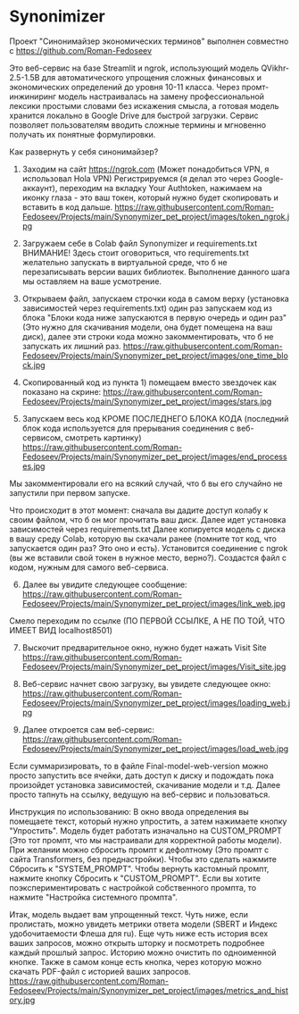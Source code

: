 # Synonimizer
Проект "Синонимайзер экономических терминов" выполнен совместно с https://github.com/Roman-Fedoseev

Это веб-сервис на базе Streamlit и ngrok, использующий модель QVikhr-2.5-1.5B для автоматического упрощения сложных финансовых и экономических определений до уровня 10-11 класса. Через промт-инжиниринг модель настраивалась на замену профессиональной лексики простыми словами без искажения смысла, а готовая модель хранится локально в Google Drive для быстрой загрузки. Сервис позволяет пользователям вводить сложные термины и мгновенно получать их понятные формулировки.

Как развернуть у себя синонимайзер?
1) Заходим на сайт https://ngrok.com (Может понадобиться VPN, я использовал Hola VPN)
Регистрируемся (я делал это через Google-аккаунт), переходим на вкладку Your Authtoken, 
нажимаем на иконку глаза - это ваш токен, который нужно будет скопировать и вставить в код дальше.
https://raw.githubusercontent.com/Roman-Fedoseev/Projects/main/Synonymizer_pet_project/images/token_ngrok.jpg

2) Загружаем себе в Colab файл Synonymizer и requirements.txt
ВНИМАНИЕ! Здесь стоит оговориться, что requirements.txt желательно запускать в виртуальной среде, что б не перезаписывать версии ваших библиотек. Выполнение данного шага мы оставляем на ваше усмотрение.

3) Открываем файл, запускаем строчки кода в самом верху (установка зависимостей через requirements.txt) 
один раз запускаем код из блока "Блоки кода ниже запускаются в первую очередь и один раз" (Это нужно для скачивания модели, она будет помещена на ваш диск), 
далее эти строки кода можно закомментировать, что б не запускать их лишний раз.
https://raw.githubusercontent.com/Roman-Fedoseev/Projects/main/Synonymizer_pet_project/images/one_time_block.jpg

4) Скопированный код из пункта 1) помещаем вместо звездочек как показано на скрине:
https://raw.githubusercontent.com/Roman-Fedoseev/Projects/main/Synonymizer_pet_project/images/stars.jpg

5) Запускаем весь код КРОМЕ ПОСЛЕДНЕГО БЛОКА КОДА (последний блок кода используется для прерывания соединения с веб-сервисом, смотреть картинку)
https://raw.githubusercontent.com/Roman-Fedoseev/Projects/main/Synonymizer_pet_project/images/end_processes.jpg

Мы закомментировали его на всякий случай, что б вы его случайно не запустили при первом запуске.

Что происходит в этот момент: сначала вы дадите доступ колабу к своим файлом, что б он мог прочитать ваш диск. Далее идет установка зависимостей через requirements.txt
Далее копируется модель с диска в вашу среду Colab, которую вы скачали ранее (помните тот код, что запускается один раз? Это оно и есть).
Установится соединение с ngrok (вы же вставили свой токен в нужное место, верно?).
Создастся файл с кодом, нужным для самого веб-сервиса.

6) Далее вы увидите следующее сообщение:
https://raw.githubusercontent.com/Roman-Fedoseev/Projects/main/Synonymizer_pet_project/images/link_web.jpg

Смело переходим по ссылке (ПО ПЕРВОЙ ССЫЛКЕ, А НЕ ПО ТОЙ, ЧТО ИМЕЕТ ВИД localhost8501)

7) Выскочит предварительное окно, нужно будет нажать Visit Site
https://raw.githubusercontent.com/Roman-Fedoseev/Projects/main/Synonymizer_pet_project/images/Visit_site.jpg

8) Веб-сервис начнет свою загрузку, вы увидете следующее окно:
https://raw.githubusercontent.com/Roman-Fedoseev/Projects/main/Synonymizer_pet_project/images/loading_web.jpg

9) Далее откроется сам веб-сервис:
https://raw.githubusercontent.com/Roman-Fedoseev/Projects/main/Synonymizer_pet_project/images/load_web.jpg

Если суммаризировать, то в файле Final-model-web-version можно просто запустить все ячейки, дать доступ к диску и подождать пока произойдет установка зависимостей, скачивание модели и т.д. Далее просто тапнуть на ссылку, ведущую на веб-сервис и пользоваться.

Инструкция по использованию:
В окно ввода определения вы помещаете текст, который нужно упростить, а затем нажимаете кнопку "Упростить".
Модель будет работать изначально на CUSTOM_PROMPT (Это тот промпт, что мы настраивали для корректной работы модели).
При желании можно сбросить промпт к дефолтному (Это промпт с сайта Transformers, без преднастройки). Чтобы это сделать нажмите Сбросить к "SYSTEM_PROMPT".
Чтобы вернуть кастомный промпт, нажмите кнопку Сбросить к "CUSTOM_PROMPT".
Если вы хотите поэкспериментировать с настройкой собственного промпта, то нажмите "Настройка системного промпта".

Итак, модель выдает вам упрощенный текст.
Чуть ниже, если пролистать, можно увидеть метрики ответа модели (SBERT и Индекс удобочитаемости Флеша для ru).
Еще чуть ниже есть история всех ваших запросов, можно открыть шторку и посмотреть подробнее каждый прошлый запрос. Историю можно очистить по одноименной кнопке.
Также в самом конце есть кнопка, через которую можно скачать PDF-файл с историей ваших запросов.
https://raw.githubusercontent.com/Roman-Fedoseev/Projects/main/Synonymizer_pet_project/images/metrics_and_history.jpg
